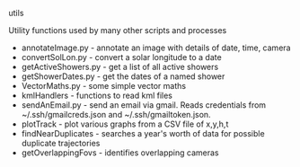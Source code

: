 utils

Utility functions used by many other scripts and processes

* annotateImage.py - annotate an image with details of date, time, camera
* convertSolLon.py - convert a solar longitude to a date
* getActiveShowers.py - get a list of all active showers
* getShowerDates.py - get the dates of a named shower
* VectorMaths.py - some simple vector maths
* kmlHandlers - functions to read kml files
* sendAnEmail.py - send an email via gmail. Reads credentials from ~/.ssh/gmailcreds.json and ~/.ssh/gmailtoken.json.
* plotTrack - plot various graphs from a CSV file of x,y,h,t
* findNearDuplicates - searches a year's worth of data for possible duplicate trajectories
* getOverlappingFovs - identifies overlapping cameras
 
